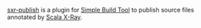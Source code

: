 [sxr-publish][sxr-publish] is a plugin for [Simple Build Tool][sbt] to publish source files annotated by [Scala X-Ray][sxr].

[sxr-publish]: http://github.com/n8han/sxr-publish
[sbt]: http://code.google.com/p/simple-build-tool/
[sxr]: http://github.com/harrah/browse